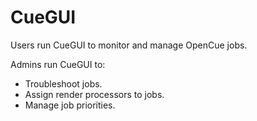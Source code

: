 # CueGUI

Users run CueGUI to monitor and manage OpenCue jobs.

Admins run CueGUI to:

- Troubleshoot jobs.
- Assign render processors to jobs.
- Manage job priorities.

